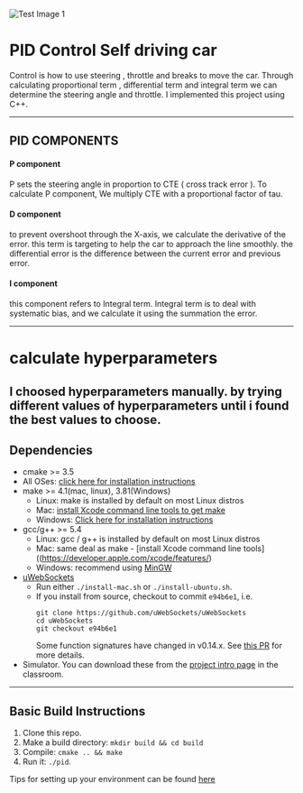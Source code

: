 ![Test Image 1](https://udacity-reviews-uploads.s3.us-west-2.amazonaws.com/_attachments/584463/1602395317/PID_Sucess.JPG)

# PID Control Self driving car

Control is how to use steering , throttle and breaks to move the car. Through calculating proportional term , differential term and integral term we can determine the steering angle and throttle.
I implemented this project using C++.

---

## PID COMPONENTS

#### P component
P sets the steering angle in proportion to CTE ( cross track error ). To calculate P component, We multiply CTE with a proportional factor of tau.
#### D component
to prevent overshoot through the X-axis, we calculate the derivative of the error. this term is targeting to help the car to approach the line smoothly. the differential error is the difference between the current error and previous error.
#### I component
this component refers to Integral term. Integral term is to deal with systematic bias, and we calculate it using the summation the error.

---
# calculate hyperparameters
I choosed hyperparameters manually. by trying different values of hyperparameters until i found the best values to choose.
---

## Dependencies

* cmake >= 3.5
 * All OSes: [click here for installation instructions](https://cmake.org/install/)
* make >= 4.1(mac, linux), 3.81(Windows)
  * Linux: make is installed by default on most Linux distros
  * Mac: [install Xcode command line tools to get make](https://developer.apple.com/xcode/features/)
  * Windows: [Click here for installation instructions](http://gnuwin32.sourceforge.net/packages/make.htm)
* gcc/g++ >= 5.4
  * Linux: gcc / g++ is installed by default on most Linux distros
  * Mac: same deal as make - [install Xcode command line tools]((https://developer.apple.com/xcode/features/)
  * Windows: recommend using [MinGW](http://www.mingw.org/)
* [uWebSockets](https://github.com/uWebSockets/uWebSockets)
  * Run either `./install-mac.sh` or `./install-ubuntu.sh`.
  * If you install from source, checkout to commit `e94b6e1`, i.e.
    ```
    git clone https://github.com/uWebSockets/uWebSockets 
    cd uWebSockets
    git checkout e94b6e1
    ```
    Some function signatures have changed in v0.14.x. See [this PR](https://github.com/udacity/CarND-MPC-Project/pull/3) for more details.
* Simulator. You can download these from the [project intro page](https://github.com/udacity/self-driving-car-sim/releases) in the classroom.


---
## Basic Build Instructions

1. Clone this repo.
2. Make a build directory: `mkdir build && cd build`
3. Compile: `cmake .. && make`
4. Run it: `./pid`. 

Tips for setting up your environment can be found [here](https://classroom.udacity.com/nanodegrees/nd013/parts/40f38239-66b6-46ec-ae68-03afd8a601c8/modules/0949fca6-b379-42af-a919-ee50aa304e6a/lessons/f758c44c-5e40-4e01-93b5-1a82aa4e044f/concepts/23d376c7-0195-4276-bdf0-e02f1f3c665d)


